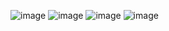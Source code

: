 
![image](https://github.com/longls777/COVID-19-Data-Analysis/tree/master/美国疫情统计/pictures/累计新增.png)
![image](https://github.com/longls777/COVID-19-Data-Analysis/tree/master/美国疫情统计/pictures/累计死亡.png)
![image](https://github.com/longls777/COVID-19-Data-Analysis/tree/master/美国疫情统计/pictures/累计治愈.png)
![image](https://github.com/longls777/COVID-19-Data-Analysis/tree/master/美国疫情统计/pictures/疫情总曲线.png)
